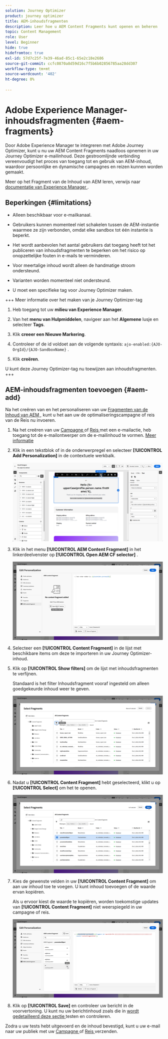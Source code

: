 ```yaml
---
solution: Journey Optimizer
product: journey optimizer
title: AEM-inhoudsfragmenten
description: Leer hoe u AEM Content Fragments kunt openen en beheren
topic: Content Management
role: User
level: Beginner
hide: true
hidefromtoc: true
exl-id: 57d7c25f-7e39-46ad-85c1-65e2c18e2686
source-git-commit: ccfc0870a8d59d16c7f5b6b02856785aa28dd307
workflow-type: tm+mt
source-wordcount: '402'
ht-degree: 0%

---
```


# Adobe Experience Manager-inhoudsfragmenten {#aem-fragments}

Door Adobe Experience Manager te integreren met Adobe Journey Optimizer, kunt u nu uw AEM Content Fragments naadloos opnemen in uw Journey Optimizer e-mailinhoud. Deze gestroomlijnde verbinding vereenvoudigt het proces van toegang tot en gebruik van AEM-inhoud, waardoor persoonlijke en dynamische campagnes en reizen kunnen worden gemaakt.

Meer op het Fragment van de Inhoud van AEM leren, verwijs naar [ documentatie van Experience Manager ](https://experienceleague.adobe.com/en/docs/experience-manager-cloud-service/content/sites/authoring/fragments/content-fragments).

## Beperkingen {#limitations}

* Alleen beschikbaar voor e-mailkanaal.

* Gebruikers kunnen momenteel niet schakelen tussen de AEM-instantie waarmee ze zijn verbonden, omdat elke sandbox tot één instantie is beperkt.

* Het wordt aanbevolen het aantal gebruikers dat toegang heeft tot het publiceren van inhoudsfragmenten te beperken om het risico op onopzettelijke fouten in e-mails te verminderen.

* Voor meertalige inhoud wordt alleen de handmatige stroom ondersteund.

* Varianten worden momenteel niet ondersteund.

* U moet een specifieke tag voor Journey Optimizer maken.

+++ Meer informatie over het maken van je Journey Optimizer-tag

   1. Heb toegang tot uw **milieu van Experience Manager**.

   1. Van het **menu van Hulpmiddelen**, navigeer aan het **Algemene** lusje en selecteer **Tags**.

   1. Klik **creeer een Nieuwe Markering**.

   1. Controleer of de id voldoet aan de volgende syntaxis: `ajo-enabled:{AJO-OrgId}/{AJO-SandboxName}` .

   1. Klik **creëren**.

  U kunt deze Journey Optimizer-tag nu toewijzen aan inhoudsfragmenten.
+++

## AEM-inhoudsfragmenten toevoegen {#aem-add}

Na het creëren van en het personaliseren van uw [ Fragmenten van de Inhoud van AEM ](https://experienceleague.adobe.com/en/docs/experience-manager-cloud-service/content/sites/authoring/fragments/content-fragments), kunt u het aan uw de optimaliseringscampagne of reis van de Reis nu invoeren.

1. Na het creëren van uw [ Campagne ](../email/create-email.md) of [ Reis ](../email/create-email.md) met een e-mailactie, heb toegang tot de e-mailontwerper om de e-mailinhoud te vormen. [Meer informatie](../email/get-started-email-design.md)

1. Klik in een tekstblok of in de onderwerpregel en selecteer **[!UICONTROL Add Personalization]** in de contextuele werkbalk.

   ![](assets/aem_campaign_2.png)

1. Klik in het menu **[!UICONTROL AEM Content Fragment]** in het linkerdeelvenster op **[!UICONTROL Open AEM CF selector]** .

   ![](assets/aem_campaign_3.png)

1. Selecteer een **[!UICONTROL Content Fragment]** in de lijst met beschikbare items om deze te importeren in uw Journey Optimizer-inhoud.

1. Klik op **[!UICONTROL Show filters]** om de lijst met inhoudsfragmenten te verfijnen.

   Standaard is het filter Inhoudsfragment vooraf ingesteld om alleen goedgekeurde inhoud weer te geven.

   ![](assets/aem_campaign_4.png)

1. Nadat u **[!UICONTROL Content Fragment]** hebt geselecteerd, klikt u op **[!UICONTROL Select]** om het te openen.

   ![](assets/aem_campaign_5.png)

1. Kies de gewenste velden in uw **[!UICONTROL Content Fragment]** om aan uw inhoud toe te voegen. U kunt inhoud toevoegen of de waarde ervan kopiëren.

   Als u ervoor kiest de waarde te kopiëren, worden toekomstige updates van **[!UICONTROL Content Fragment]** niet weerspiegeld in uw campagne of reis.

   ![](assets/aem_campaign_6.png)

1. Klik op **[!UICONTROL Save]** en controleer uw bericht in de voorvertoning. U kunt nu uw berichtinhoud zoals die in [ wordt gedetailleerd deze sectie ](../content-management/preview.md) testen en controleren.

Zodra u uw tests hebt uitgevoerd en de inhoud bevestigd, kunt u uw e-mail naar uw publiek met uw [ Campagne ](../campaigns/review-activate-campaign.md) of [ Reis ](../building-journeys/publishing-the-journey.md) verzenden.
